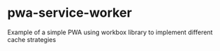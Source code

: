 # pwa-service-worker
Example of a simple PWA using workbox library to implement different cache strategies
